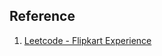 ## Reference

1. [Leetcode - Flipkart Experience](https://leetcode.com/discuss/interview-question/1817210/FlipKart-or-Phone-or-Machine-Coding%3A-Covid-Tracker)
